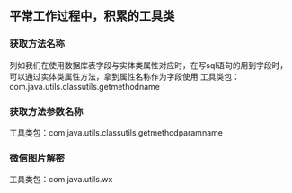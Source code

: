 ## 平常工作过程中，积累的工具类

### 获取方法名称
列如我们在使用数据库表字段与实体类属性对应时，在写sql语句的用到字段时，可以通过实体类属性方法，拿到属性名称作为字段使用 
工具类包：com.java.utils.classutils.getmethodname


### 获取方法参数名称
工具类包：com.java.utils.classutils.getmethodparamname

### 微信图片解密
工具类包：com.java.utils.wx
